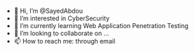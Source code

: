 - 👋 Hi, I’m @SayedAbdou
- 👀 I’m interested in CyberSecurity
- 🌱 I’m currently learning Web Application Penetration Testing
- 💞️ I’m looking to collaborate on ...
- 📫 How to reach me: through email

<!---
SayedAbdou/SayedAbdou is a ✨ special ✨ repository because its `README.md` (this file) appears on your GitHub profile.
You can click the Preview link to take a look at your changes.
--->
